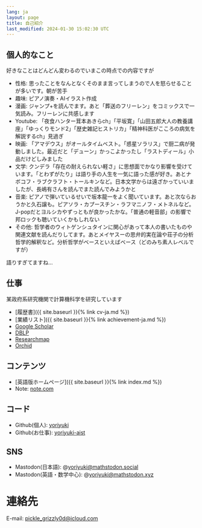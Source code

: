 ```yaml
---
lang: ja
layout: page
title: 自己紹介
last_modified: 2024-01-30 15:02:30 UTC
---
```


## 個人的なこと
好きなことはどんどん変わるのでいまこの時点での内容ですが

- 性格: 思ったことをなんとなくそのまま言ってしまうので人を怒らせることが多いです。朝が苦手
- 趣味: ピアノ演奏・AIイラスト作成
- 漫画: ジャンプ+を読んでます。あと「葬送のフリーレン」をコミックスで一気読み。フリーレンに共感します
- Youtube: 「夜食ハンター茸本あきらch」「平坂寛」「山田五郎大人の教養講座」「ゆっくりモンド2」「歴史雑記ヒストリカ」「精神科医がこころの病気を解説するch」見過ぎ
- 映画: 「アマデウス」がオールタイムベスト。「惑星ソラリス」で厨二病が発動しました。最近だと「デューン」かっこよかったし「ラストディール」小品だけどしみました
- 文学: クンデラ「存在の耐えられない軽さ」に思想面でかなり影響を受けています。「とわずがたり」は語り手の人生を一気に語った感が好き。あとナボコフ・ラブクラフト・トールキンなど。日本文学からは遠ざかっていいましたが、長嶋有さんを読んでまた読んでみようかと
- 音楽: ピアノで弾いているせいで坂本龍一をよく聞いています。あと次ならおうかと久石譲も。ピアソラ・カプースチン・ラフマニノフ・メトネルなど。J-popだとヨルシカやずっともが良かったかな。「普通の軽音部」の影響で邦ロックも聴いていくかもしれない
- その他: 哲学者のウィトゲンシュタインに関心があって本人の書いたものや関連文献を読んだりしてます。あとメイヤスーの思弁的実在論や荘子の分析哲学的解釈など。分析哲学がベースといえばベース（どのみち素人レベルですが）

語りすぎてますね...

## 仕事

某政府系研究機関で計算機科学を研究しています

- [履歴書]({{ site.baseurl }}{% link cv-ja.md %})
- [業績リスト]({{ site.baseurl }}{% link achievement-ja.md %})
- [Google Scholar](http://scholar.google.co.jp/citations?user=lL_rG2gAAAAJ&hl=ja&oi=ao)
- [DBLP](http://www.informatik.uni-trier.de/~ley/pers/hd/y/Yamagata:Yoriyuki)
- [Researchmap](https://researchmap.jp/yoriyuki)
- [Orchid](https://orcid.org/0000-0003-2096-677X)

## コンテンツ
- [英語版ホームページ]({{ site.baseurl }}{% link index.md %})
- Note: [note.com](https://note.com/yoriyuki/)
  
## コード
- Github(個人): [yoriyuki](https://github.com/yoriyuki)
- Github(お仕事): [yoriyuki-aist](https://github.com/yoriyuki-aist)

## SNS
- Mastodon(日本語): @yoriyuki@mathstodon.social
- Mastodon(英語・数学中心): @yoriyuki@mathstodon.xyz

# 連絡先

E-mail: pickle_grizzly0d@icloud.com

